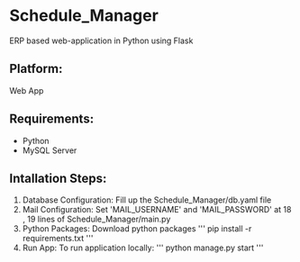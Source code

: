 # Schedule_Manager
ERP based web-application in Python using Flask

## Platform:
 Web App

## Requirements:
- Python
- MySQL Server

## Intallation Steps:
 1. Database Configuration:
 Fill up the Schedule_Manager/db.yaml file
 2. Mail Configuration:
 Set 'MAIL_USERNAME' and 'MAIL_PASSWORD' at 18 , 19 lines of Schedule_Manager/main.py
 3. Python Packages:
 Download python packages
 ''' pip install -r requirements.txt '''
 4. Run App:
 To run application locally:
 ''' python manage.py start '''